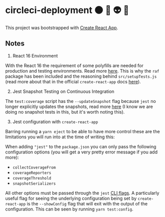 # circleci-deployment :black_circle: :rocket: :alien: :metal:

This project was bootstrapped with [Create React App](https://github.com/facebookincubator/create-react-app).

## Notes

1. React 16 Environment

With the React 16 the requirement of some polyfills are needed for production and testing environments. Read more [here](https://gist.github.com/gaearon/9a4d54653ae9c50af6c54b4e0e56b583). This is why the `raf` package has been included and the reasoning behind `src/setupTests.js` (read more about that in the official `create-react-app` docs [here](https://github.com/facebookincubator/create-react-app/blob/master/packages/react-scripts/template/README.md#initializing-test-environment)).

2. Jest Snapshot Testing on Continuous Integration

The `test:coverage` script has the `--updateSnapshot` flag because `jest` no longer explicitly updates the snapshots, read more [here](http://facebook.github.io/jest/docs/en/snapshot-testing.html#snapshots-are-not-written-automatically-on-continuous-integration-systems-ci) (I know we are doing no snapshot tests in this, but it's worth noting this).

3. Jest configuration with `create-react-app`

Barring running a `yarn eject` to be able to have more control these are the limitations you will run into at the time of writing this:

When adding `"jest"` to the `package.json` you can only pass the following configuration options (you will get a very pretty error message if you add more):

- `collectCoverageFrom`
- `coverageReporters`
- `coverageThreshold`
- `snapshotSerializers`

All other options must be passed through the `jest` [CLI flags](http://facebook.github.io/jest/docs/en/cli.html#content). A particularly useful flag for seeing the underlying configuration being set by `create-react-app` is the `--showConfig` flag that will exit with the output of the configuration. This can be seen by running `yarn test:config`.
